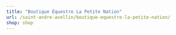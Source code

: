 ```yaml
---
title: "Boutique Équestre La Petite Nation"
url: /saint-andre-avellin/boutique-equestre-la-petite-nation/
shop: shop
---
```

